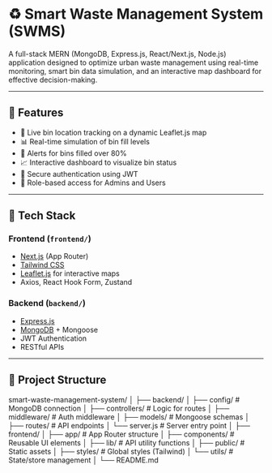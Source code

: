 # ♻️ Smart Waste Management System (SWMS)

A full-stack MERN (MongoDB, Express.js, React/Next.js, Node.js) application designed to optimize urban waste management using real-time monitoring, smart bin data simulation, and an interactive map dashboard for effective decision-making.

---

## 🚀 Features

- 📍 Live bin location tracking on a dynamic Leaflet.js map
- 📊 Real-time simulation of bin fill levels
- 🔔 Alerts for bins filled over 80%
- 📈 Interactive dashboard to visualize bin status
- 🔐 Secure authentication using JWT
- 🎯 Role-based access for Admins and Users

---

## 🧰 Tech Stack

### Frontend (`frontend/`)
- [Next.js](https://nextjs.org/) (App Router)
- [Tailwind CSS](https://tailwindcss.com/)
- [Leaflet.js](https://leafletjs.com/) for interactive maps
- Axios, React Hook Form, Zustand

### Backend (`backend/`)
- [Express.js](https://expressjs.com/)
- [MongoDB](https://www.mongodb.com/) + Mongoose
- JWT Authentication
- RESTful APIs

---

## 📁 Project Structure
smart-waste-management-system/
│
├── backend/
│ ├── config/ # MongoDB connection
│ ├── controllers/ # Logic for routes
│ ├── middleware/ # Auth middleware
│ ├── models/ # Mongoose schemas
│ ├── routes/ # API endpoints
│ └── server.js # Server entry point
│
├── frontend/
│ ├── app/ # App Router structure
│ ├── components/ # Reusable UI elements
│ ├── lib/ # API utility functions
│ ├── public/ # Static assets
│ ├── styles/ # Global styles (Tailwind)
│ └── utils/ # State/store management
│
└── README.md
